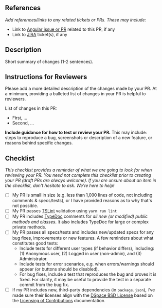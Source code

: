 ## References
_Add references/links to any related tickets or PRs. These may include:_
* Link to [Angular issue or PR](https://github.com/DSpace/dspace-angular/issues) related to this PR, if any
* Link to [JIRA](https://jira.lyrasis.org/projects/DS/summary) ticket(s), if any

## Description
Short summary of changes (1-2 sentences).

## Instructions for Reviewers
Please add a more detailed description of the changes made by your PR. At a minimum, providing a bulleted list of changes in your PR is helpful to reviewers.

List of changes in this PR:
* First, ...
* Second, ...

**Include guidance for how to test or review your PR.** This may include: steps to reproduce a bug, screenshots or description of a new feature, or reasons behind specific changes. 

## Checklist
_This checklist provides a reminder of what we are going to look for when reviewing your PR. You need not complete this checklist prior to creating your PR (draft PRs are always welcome). If you are unsure about an item in the checklist, don't hesitate to ask. We're here to help!_

- [ ] My PR is small in size (e.g. less than 1,000 lines of code, not including comments & specs/tests), or I have provided reasons as to why that's not possible.
- [ ] My PR passes [TSLint](https://palantir.github.io/tslint/) validation using `yarn run lint`
- [ ] My PR includes [TypeDoc](https://typedoc.org/) comments for _all new (or modified) public methods and classes_. It also includes TypeDoc for large or complex private methods.
- [ ] My PR passes all specs/tests and includes new/updated specs for any bug fixes, improvements or new features. A few reminders about what constitutes good tests:
    * Include tests for different user types (if behavior differs), including: (1) Anonymous user, (2) Logged in user (non-admin), and (3) Administrator.
    * Include tests for error scenarios, e.g. when errors/warnings should appear (or buttons should be disabled).
    * For bug fixes, include a test that reproduces the bug and proves it is fixed. For clarity, it may be useful to provide the test in a separate commit from the bug fix.
- [ ] If my PR includes new, third-party dependencies (in `package.json`), I've made sure their licenses align with the [DSpace BSD License](https://github.com/DSpace/DSpace/blob/master/LICENSE) based on the [Licensing of Contributions](https://wiki.lyrasis.org/display/DSPACE/Code+Contribution+Guidelines#CodeContributionGuidelines-LicensingofContributions) documentation.
